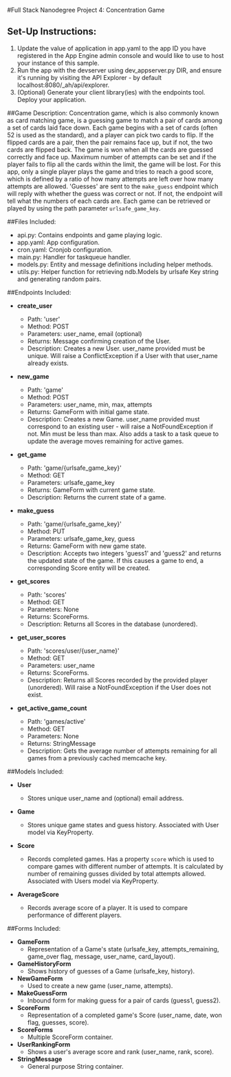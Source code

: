 #Full Stack Nanodegree Project 4: Concentration Game

## Set-Up Instructions:
1.  Update the value of application in app.yaml to the app ID you have registered
 in the App Engine admin console and would like to use to host your instance of this sample.
1.  Run the app with the devserver using dev_appserver.py DIR, and ensure it's
 running by visiting the API Explorer - by default localhost:8080/_ah/api/explorer.
1.  (Optional) Generate your client library(ies) with the endpoints tool.
 Deploy your application.
 
 
 
##Game Description:
Concentration game, which is also commonly known as card matching game, is a guessing game to match a pair of cards among a set of cards laid face down. Each game begins with a set of cards (often 52 is used as the standard), and a player can pick two cards to flip. If the flipped cards are a pair, then the pair remains face up, but if not, the two cards are flipped back. The game is won when all the cards are guessed correctly and face up. Maximum number of attempts can be set and if the player fails to flip all the cards within the limit, the game will be lost. For this app, only a single player plays the game and tries to reach a good score, which is defined by a ratio of how many attempts are left over how many attempts are allowed. 'Guesses' are sent to the `make_guess` endpoint which will reply with whether the guess was correct or not. If not, the endpoint will tell what the numbers of each cards are. Each game can be retrieved or played by using the path parameter
`urlsafe_game_key`.

##Files Included:
 - api.py: Contains endpoints and game playing logic.
 - app.yaml: App configuration.
 - cron.yaml: Cronjob configuration.
 - main.py: Handler for taskqueue handler.
 - models.py: Entity and message definitions including helper methods.
 - utils.py: Helper function for retrieving ndb.Models by urlsafe Key string and generating random pairs.

##Endpoints Included:
 - **create_user**
    - Path: 'user'
    - Method: POST
    - Parameters: user_name, email (optional)
    - Returns: Message confirming creation of the User.
    - Description: Creates a new User. user_name provided must be unique. Will 
    raise a ConflictException if a User with that user_name already exists.
    
 - **new_game**
    - Path: 'game'
    - Method: POST
    - Parameters: user_name, min, max, attempts
    - Returns: GameForm with initial game state.
    - Description: Creates a new Game. user_name provided must correspond to an
    existing user - will raise a NotFoundException if not. Min must be less than
    max. Also adds a task to a task queue to update the average moves remaining
    for active games.
     
 - **get_game**
    - Path: 'game/{urlsafe_game_key}'
    - Method: GET
    - Parameters: urlsafe_game_key
    - Returns: GameForm with current game state.
    - Description: Returns the current state of a game.
    
 - **make_guess**
    - Path: 'game/{urlsafe_game_key}'
    - Method: PUT
    - Parameters: urlsafe_game_key, guess
    - Returns: GameForm with new game state.
    - Description: Accepts two integers 'guess1' and 'guess2' and returns the updated state of the game.
    If this causes a game to end, a corresponding Score entity will be created.
    
 - **get_scores**
    - Path: 'scores'
    - Method: GET
    - Parameters: None
    - Returns: ScoreForms.
    - Description: Returns all Scores in the database (unordered).
    
 - **get_user_scores**
    - Path: 'scores/user/{user_name}'
    - Method: GET
    - Parameters: user_name
    - Returns: ScoreForms. 
    - Description: Returns all Scores recorded by the provided player (unordered).
    Will raise a NotFoundException if the User does not exist.
    
 - **get_active_game_count**
    - Path: 'games/active'
    - Method: GET
    - Parameters: None
    - Returns: StringMessage
    - Description: Gets the average number of attempts remaining for all games
    from a previously cached memcache key.

##Models Included:
 - **User**
    - Stores unique user_name and (optional) email address.
    
 - **Game**
    - Stores unique game states and guess history. Associated with User model via KeyProperty.
    
 - **Score**
    - Records completed games. Has a property `score` which is used to compare games with different number of attempts. It is calculated by number of remaining gusses divided by total attempts allowed. Associated with Users model via KeyProperty.
    
 - **AverageScore**
    - Records average score of a player. It is used to compare performance of different players.
    
##Forms Included:
 - **GameForm**
    - Representation of a Game's state (urlsafe_key, attempts_remaining,
    game_over flag, message, user_name, card_layout).
 - **GameHistoryForm**
    - Shows history of guesses of a Game (urlsafe_key, history).
 - **NewGameForm**
    - Used to create a new game (user_name, attempts).
 - **MakeGuessForm**
    - Inbound form for making guess for a pair of cards (guess1, guess2).
 - **ScoreForm**
    - Representation of a completed game's Score (user_name, date, won flag,
    guesses, score).
 - **ScoreForms**
    - Multiple ScoreForm container.
 - **UserRankingForm**
    - Shows a user's average score and rank (user_name, rank, score).
 - **StringMessage**
    - General purpose String container.

